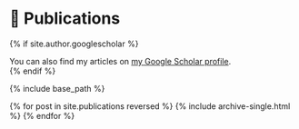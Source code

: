 # 📝 Publications

{% if site.author.googlescholar %}
  <div class="wordwrap">You can also find my articles on <a href="{{site.author.googlescholar}}">my Google Scholar profile</a>.</div>
{% endif %}

{% include base_path %}

<!-- 读取publications这个colloction里面的所有内容并按 archive-single的格式渲染出来 -->
{% for post in site.publications reversed %}
  {% include archive-single.html %}
{% endfor %}
